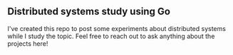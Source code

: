 ## Distributed systems study using Go

I've created this repo to post some experiments about distributed systems while I study the topic. Feel free to reach out to ask anything about the projects here!
